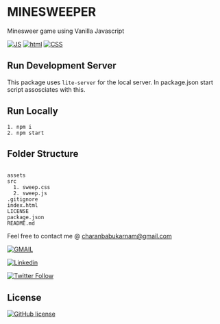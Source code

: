 # MINESWEEPER

Minesweer game using Vanilla Javascript

[![JS](https://img.shields.io/badge/-JAVASCRIPT-brightgreen)](https://github.com/DesDevCharan)
[![html](https://img.shields.io/badge/-HTML-brightgreen)](https://github.com/DesDevCharan)
[![CSS](https://img.shields.io/badge/-CSS-brightgreen)](https://github.com/DesDevCharan)

## Run Development Server

This package uses `lite-server` for the local server. In package.json start script assosciates with this.

## Run Locally

```
1. npm i
2. npm start
```

## Folder Structure

```

assets
src
  1. sweep.css
  2. sweep.js
.gitignore
index.html
LICENSE
package.json
README.md

```

Feel free to contact me @ [charanbabukarnam@gmail.com](https://mail.google.com/mail/)

[![GMAIL](https://img.shields.io/static/v1.svg?label=send&message=charanbabukarnam@gmail.com&color=red&logo=gmail&style=social)](https://www.github.com/desdevcharan)

[![Linkedin](https://img.shields.io/static/v1.svg?label=contact&message=charanbabukarnam&color=red&logo=linkedin&style=social)](https://www.linkedin.com/in/charanbabukarnam/)

[![Twitter Follow](https://img.shields.io/twitter/follow/this_is_kcb?style=social)](https://twitter.com/this_is_kcb)

## License

[![GitHub license](https://img.shields.io/github/license/desdevcharan/js-minesweeper?style=social&logo=github)](https://github.com/desdevcharan/js-minesweeper/blob/master/LICENSE)
